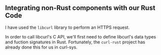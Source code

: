 ## Integrating non-Rust components with our Rust Code

I have used the `libcurl` library to perform an HTTPS request.

In order to call libcurl's C API, we'll first need to define libcurl's data types and fuction signatures in Rust. Fortunately, the `curl-rust` project has already done this for us in curl-sys.
